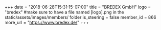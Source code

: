 +++
date = "2018-06-28T15:31:15-07:00"
title = "BREDEX GmbH"
logo = "bredex" #make sure to have a file named [logo].png in the static/assets/images/members/ folder
is_steering = false
member_id = 866
more_url = "https://www.bredex.de/"
+++

